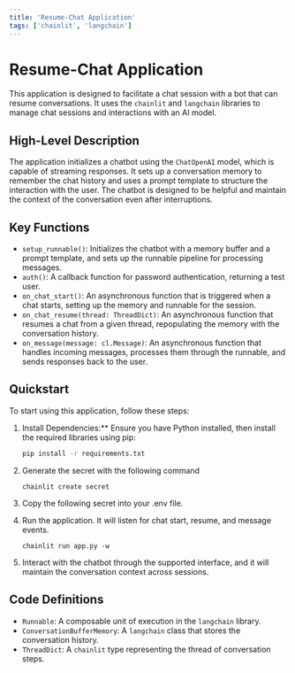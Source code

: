 ```yaml
---
title: 'Resume-Chat Application'
tags: ['chainlit', 'langchain']
---
```


# Resume-Chat Application

This application is designed to facilitate a chat session with a bot that can resume conversations. It uses the `chainlit` and `langchain` libraries to manage chat sessions and interactions with an AI model.

## High-Level Description

The application initializes a chatbot using the `ChatOpenAI` model, which is capable of streaming responses. It sets up a conversation memory to remember the chat history and uses a prompt template to structure the interaction with the user. The chatbot is designed to be helpful and maintain the context of the conversation even after interruptions.

## Key Functions

- `setup_runnable()`: Initializes the chatbot with a memory buffer and a prompt template, and sets up the runnable pipeline for processing messages.
- `auth()`: A callback function for password authentication, returning a test user.
- `on_chat_start()`: An asynchronous function that is triggered when a chat starts, setting up the memory and runnable for the session.
- `on_chat_resume(thread: ThreadDict)`: An asynchronous function that resumes a chat from a given thread, repopulating the memory with the conversation history.
- `on_message(message: cl.Message)`: An asynchronous function that handles incoming messages, processes them through the runnable, and sends responses back to the user.

## Quickstart

To start using this application, follow these steps:

1. Install Dependencies:** Ensure you have Python installed, then install the required libraries using pip:
   ```bash
   pip install -r requirements.txt
   ```

2. Generate the secret with the following command
   ```shell
   chainlit create secret
   ``` 
3. Copy the following secret into your .env file.
4. Run the application. It will listen for chat start, resume, and message events.
   ```shell
   chainlit run app.py -w
   ```
5. Interact with the chatbot through the supported interface, and it will maintain the conversation context across sessions.

## Code Definitions

- `Runnable`: A composable unit of execution in the `langchain` library.
- `ConversationBufferMemory`: A `langchain` class that stores the conversation history.
- `ThreadDict`: A `chainlit` type representing the thread of conversation steps.
